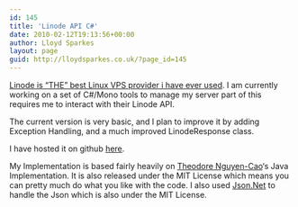```yaml
---
id: 145
title: 'Linode API C#'
date: 2010-02-12T19:13:56+00:00
author: Lloyd Sparkes
layout: page
guid: http://lloydsparkes.co.uk/?page_id=145
---
```

[Linode is &#8220;THE&#8221; best Linux VPS provider i have ever used](https://www.linode.com/?r=3c20ff729d165312409977c8d4abcaf279ccb0a1). I am currently working on a set of C#/Mono tools to manage my server part of this requires me to interact with their Linode API.

The current version is very basic, and I plan to improve it by adding Exception Handling, and a much improved LinodeResponse class.

I have hosted it on github [here](https://github.com/lloydsparkes/linode-api).

My Implementation is based fairly heavily on [Theodore Nguyen-Cao](http://github.com/theo/linode-api)&#8216;s Java Implementation. It is also released under the MIT License which means you can pretty much do what you like with the code. I also used [Json.Net](http://www.codeplex.com/Json) to handle the Json which is also under the MIT License.